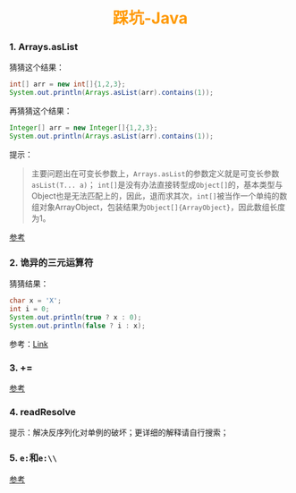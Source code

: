 # <div style="text-align:center;color:#FF9900">踩坑-Java</div>
### 1. Arrays.asList
猜猜这个结果：
```Java
int[] arr = new int[]{1,2,3};
System.out.println(Arrays.asList(arr).contains(1));
```
再猜猜这个结果：
```Java
Integer[] arr = new Integer[]{1,2,3};
System.out.println(Arrays.asList(arr).contains(1));
```
提示：
> 主要问题出在可变长参数上，`Arrays.asList`的参数定义就是可变长参数`asList(T... a)`；
> `int[]`是没有办法直接转型成`Object[]`的，基本类型与Object也是无法匹配上的，因此，退而求其次，`int[]`被当作一个单纯的数组对象ArrayObject，包装结果为`Object[]{ArrayObject}`，因此数组长度为1。

[参考](https://suigara.iteye.com/blog/1623427 '编号2')

### 2. 诡异的三元运算符
猜猜结果：
```Java
char x = 'X';
int i = 0;
System.out.println(true ? x : 0);
System.out.println(false ? i : x);
```
参考：[Link](https://suigara.iteye.com/blog/1623427 '搜索“诡异的三元表达式”')

### 3. +=
[参考](https://suigara.iteye.com/blog/1623427 '#5')

### 4. readResolve
提示：解决反序列化对单例的破坏；更详细的解释请自行搜索；

### 5. `e:`和`e:\\`
[参考](https://blog.csdn.net/u011004037/article/details/45369887)
